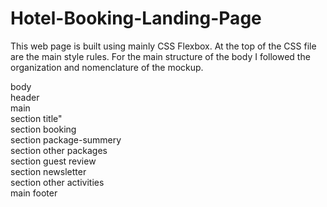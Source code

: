 # Hotel-Booking-Landing-Page
This web page is built using mainly CSS Flexbox.
At the top of the CSS file are the main style rules.
For the main structure of the body I followed the organization and nomenclature of the mockup.

body <br>
header <br>
main <br>
section title" <br>
section booking <br>
section package-summery <br>
section other packages <br>
section guest review <br>
section newsletter <br>
section other activities <br>
main
footer
